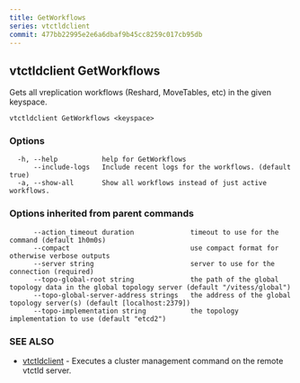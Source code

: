 ```yaml
---
title: GetWorkflows
series: vtctldclient
commit: 477bb22995e2e6a6dbaf9b45cc8259c017cb95db
---
```

## vtctldclient GetWorkflows

Gets all vreplication workflows (Reshard, MoveTables, etc) in the given keyspace.

```
vtctldclient GetWorkflows <keyspace>
```

### Options

```
  -h, --help           help for GetWorkflows
      --include-logs   Include recent logs for the workflows. (default true)
  -a, --show-all       Show all workflows instead of just active workflows.
```

### Options inherited from parent commands

```
      --action_timeout duration              timeout to use for the command (default 1h0m0s)
      --compact                              use compact format for otherwise verbose outputs
      --server string                        server to use for the connection (required)
      --topo-global-root string              the path of the global topology data in the global topology server (default "/vitess/global")
      --topo-global-server-address strings   the address of the global topology server(s) (default [localhost:2379])
      --topo-implementation string           the topology implementation to use (default "etcd2")
```

### SEE ALSO

* [vtctldclient](../)	 - Executes a cluster management command on the remote vtctld server.

